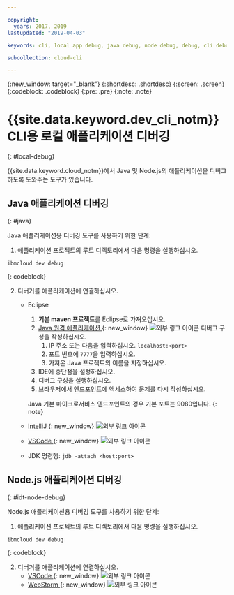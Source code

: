 ```yaml
---

copyright:
  years: 2017, 2019
lastupdated: "2019-04-03"

keywords: cli, local app debug, java debug, node debug, debug, cli debug, local cli, ibmcloud dev, dev debug

subcollection: cloud-cli

---
```


{:new_window: target="_blank"}
{:shortdesc: .shortdesc}
{:screen: .screen}
{:codeblock: .codeblock}
{:pre: .pre}
{:note: .note}

# {{site.data.keyword.dev_cli_notm}} CLI용 로컬 애플리케이션 디버깅
{: #local-debug}

{{site.data.keyword.cloud_notm}}에서 Java 및 Node.js의 애플리케이션을 디버그하도록 도와주는 도구가 있습니다.

## Java 애플리케이션 디버깅
{: #java}

Java 애플리케이션용 디버깅 도구를 사용하기 위한 단계:

1. 애플리케이션 프로젝트의 루트 디렉토리에서 다음 명령을 실행하십시오.

  ```
ibmcloud dev debug
  ```
  {: codeblock}

2. 디버거를 애플리케이션에 연결하십시오.

	* Eclipse
      1. **기본 maven 프로젝트**를 Eclipse로 가져오십시오.
      2. [Java 원격 애플리케이션 ](http://help.eclipse.org/neon/index.jsp?topic=%2Forg.eclipse.jdt.doc.user%2Ftasks%2Ftask-remotejava_launch_config.htm){: new_window} ![외부 링크 아이콘](../../icons/launch-glyph.svg "외부 링크 아이콘") 디버그 구성을 작성하십시오.
      		1. IP 주소 또는 다음을 입력하십시오. `localhost:<port>`  
      		2. 포트 번호에 `7777`을 입력하십시오.
      		3. 가져온 Java 프로젝트의 이름을 지정하십시오.
      6. IDE에 중단점을 설정하십시오.
      7. 디버그 구성을 실행하십시오.
      8. 브라우저에서 엔드포인트에 액세스하여 문제를 다시 작성하십시오.  
	   
	   Java 기본 마이크로서비스 엔드포인트의 경우 기본 포트는 9080입니다.
	   {: note}

	* [IntelliJ ](https://www.jetbrains.com/help/idea/2016.3/run-debug-configuration-remote.html){: new_window} ![외부 링크 아이콘](../../icons/launch-glyph.svg "외부 링크 아이콘")
	* [VSCode ](https://marketplace.visualstudio.com/items?itemName=donjayamanne.javadebugger){: new_window} ![외부 링크 아이콘](../../icons/launch-glyph.svg "외부 링크 아이콘")
	* JDK 명령행: `jdb -attach <host:port>`

## Node.js 애플리케이션 디버깅
{: #idt-node-debug}

Node.js 애플리케이션용 디버깅 도구를 사용하기 위한 단계:

1. 애플리케이션 프로젝트의 루트 디렉토리에서 다음 명령을 실행하십시오.
  ```
ibmcloud dev debug
  ```
  {: codeblock}

2. 디버거를 애플리케이션에 연결하십시오.
	* [VSCode ](https://blog.docker.com/2016/07/live-debugging-docker/){: new_window} ![외부 링크 아이콘](../../icons/launch-glyph.svg "외부 링크 아이콘")
	* [WebStorm ](https://blog.alexseifert.com/2016/10/25/debugging-node-js-in-a-docker-container-with-webstorm/){: new_window} ![외부 링크 아이콘](../../icons/launch-glyph.svg "외부 링크 아이콘")


<!--
## Swift application debugging - content from mike tunnicliffe
{: #swift}

Steps to enable debug for a Swift application:  

1. On the App server (or system where the Swift application will execute), you should start the 'lldb server':
 - `lldb-server platform -->
<!-- listen <port number>`
2. On the App server, build the Kitura-based server application using the debug configuration:
 - `swift build debug`
3. On the App server, start the Kitura-based server application:
 - `./build/debug/Kitura-Starter`
4. On the client system (also known as the host system), start the 'lldb client':
 - `lldb`
5. Configure lldb client to connect to lldb-server:
 - `(lldb) platform select remote-linux`
 - `(lldb) platform connect connect://<ip address server>:<port number server>`
6. Execute commands to debug remote program:
 - `(lldb) process attach -->
<!--pid 3626`
-->
